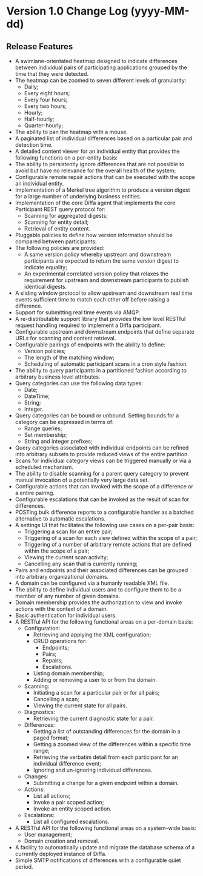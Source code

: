 # Version 1.0 Change Log (yyyy-MM-dd)

## Release Features

* A swimlane-orientated heatmap designed to indicate differences between individual pairs of participating applications grouped by the time that they were detected.
* The heatmap can be zoomed to seven different levels of granularity:
  * Daily;
  * Every eight hours;
  * Every four hours;
  * Every two hours;
  * Hourly;
  * Half-hourly;
  * Quarter-hourly;
* The ability to pan the heatmap with a mouse.
* A paginated list of individual differences based on a particular pair and detection time.
* A detailed content viewer for an individual entity that provides the following functions on a per-entity basis:
 * The ability to persistently ignore differences that are not possible to avoid but have no relevance for the overall health of the system;
 * Configurable remote repair actions that can be executed with the scope an individual entity.
* Implementation of a Merkel tree algorithm to produce a version digest for a large number of underlying business entities.
* Implementation of the core Diffa agent that implements the core Participant REST query protocol for:
  * Scanning for aggregated digests;
  * Scanning for entity detail;
  * Retrieval of entity content.
* Pluggable policies to define how version information should be compared between participants:
* The following policies are provided:
  * A same version policy whereby upstream and downstream participants are expected to return the same version digest to indicate equality;
  * An experimental correlated version policy that relaxes the requirement for upstream and downstream participants to publish identical digests.
* A sliding window protocol to allow upstream and downstream real time events sufficient time to match each other off before raising a difference.
* Support for submitting real time events via AMQP.
* A re-distributable support library that provides the low level RESTful request handling required to implement a Diffa participant.
* Configurable upstream and downstream endpoints that define separate URLs for scanning and content retrieval.
* Configurable pairings of endpoints with the ability to define:
  * Version policies;
  * The length of the matching window;
  * Scheduling of automatic participant scans in a cron style fashion.
* The ability to query participants in a partitioned fashion according to arbitrary business level attributes.
* Query categories can use the following data types:
  * Date;
  * DateTime;
  * String;
  * Integer.
* Query categories can be bound or unbound. Setting bounds for a category can be expressed in terms of:
  * Range queries;
  * Set membership;
  * String and integer prefixes;
* Query categories associated with individual endpoints can be refined into arbitrary subsets to provide reduced views of the entire partition.
* Scans for individual category views can be triggered manually or via a scheduled mechanism.
* The ability to disable scanning for a parent query category to prevent manual invocation of a potentially very large data set.
* Configurable actions that can invoked with the scope of a difference or a entire pairing.
* Configurable escalations that can be invoked as the result of scan for differences.
* POSTing bulk difference reports to a configurable handler as a batched alternative to automatic escalations.
* A settings UI that facilitates the following use cases on a per-pair basis:
  * Triggering a scan for an entire pair;
  * Triggering of a scan for each view defined within the scope of a pair;
  * Triggering of a number of arbitrary remote actions that are defined within the scope of a pair;
  * Viewing the current scan activity;
  * Cancelling any scan that is currently running;
* Pairs and endpoints and their associated differences can be grouped into arbitrary organizational domains.
* A domain can be configured via a humanly readable XML file.
* The ability to define individual users and to configure them to be a member of any number of given domains.
* Domain membership provides the authorization to view and invoke actions with the context of a domain.
* Basic authentication for individual users. 
* A RESTful API for the following functional areas on a per-domain basis:
  * Configuration:
     * Retrieving and applying the XML configuration;
     * CRUD operations for:
         * Endpoints;
         * Pairs;
         * Repairs;
         * Escalations.
     * Listing domain membership;
     * Adding or removing a user to or from the domain.
  * Scanning:
     * Initiating a scan for a particular pair or for all pairs;
     * Cancelling a scan;
     * Viewing the current state for all pairs.
  * Diagnostics:
     * Retrieving the current diagnostic state for a pair. 
  * Differences:
     * Getting a list of outstanding differences for the domain in a paged format;
     * Getting a zoomed view of the differences within a specific time range;
     * Retrieving the verbatim detail from each participant for an individual difference event;
     * Ignoring and un-ignoring individual differences.
  * Changes:
     * Submitting a change for a given endpoint within a domain.
  * Actions:
     * List all actions;
     * Invoke a pair scoped action;
     * Invoke an entity scoped action.
  * Escalations:
     * List all configured escalations.
* A RESTful API for the following functional areas on a system-wide basis:
  * User management;
  * Domain creation and removal.
* A facility to automatically update and migrate the database schema of a currently deployed instance of Diffa.
* Simple SMTP notifications of differences with a configurable quiet period.
